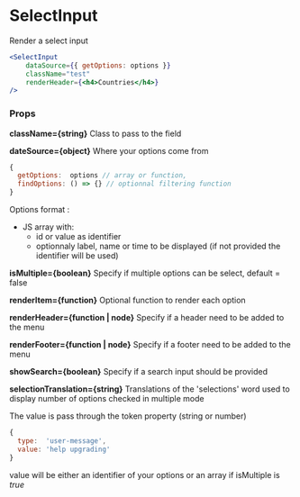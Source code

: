 SelectInput
=========

Render a select input

```jsx
<SelectInput
    dataSource={{ getOptions: options }}
    className="test"
    renderHeader={<h4>Countries</h4>}
/>
```

### Props

**className={string}**
Class to pass to the field

**dateSource={object}**
Where your options come from
```javascript
{
  getOptions:  options // array or function,
  findOptions: () => {} // optionnal filtering function
}
```

Options format : 
* JS array with:
  * id or value as identifier
  * optionnaly label, name or time to be displayed (if not provided the identifier will be used)


**isMultiple={boolean}**
Specify if multiple options can be select, default = false

**renderItem={function}**
Optional function to render each option

**renderHeader={function | node}**
Specify if a header need to be added to the menu

**renderFooter={function | node}**
Specify if a footer need to be added to the menu

**showSearch={boolean}**
Specify if a search input should be provided

**selectionTranslation={string}**
Translations of the 'selections' word used to display number of options checked in multiple mode

The value is pass through the token property (string or number)

```javascript
{
  type:  'user-message',
  value: 'help upgrading'
}
```
value will be either an identifier of your options or an array if isMultiple is _true_